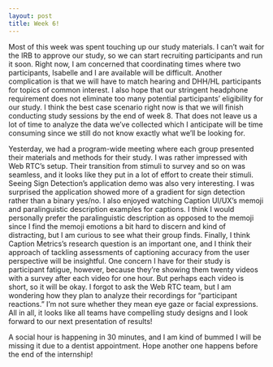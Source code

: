 ```yaml
---
layout: post
title: Week 6!
---
```


Most of this week was spent touching up our study materials. I can’t wait for the IRB to approve our study, so we can start recruiting participants and run it soon. Right now, I am concerned that coordinating times where two participants, Isabelle and I are available will be difficult. Another complication is that we will have to match hearing and DHH/HL participants for topics of common interest. I also hope that our stringent headphone requirement does not eliminate too many potential participants’ eligibility for our study. I think the best case scenario right now is that we will finish conducting study sessions by the end of week 8. That does not leave us a lot of time to analyze the data we’ve collected which I anticipate will be time consuming since we still do not know exactly what we’ll be looking for. 

Yesterday, we had a program-wide meeting where each group presented their materials and methods for their study. I was rather impressed with Web RTC’s setup. Their transition from stimuli to survey and so on was seamless, and it looks like they put in a lot of effort to create their stimuli. Seeing Sign Detection’s application demo was also very interesting. I was surprised the application showed more of a gradient for sign detection rather than a binary yes/no. I also enjoyed watching Caption UI/UX’s memoji and paralinguistic description examples for captions. I think I would personally prefer the paralinguistic description as opposed to the memoji since I find the memoji emotions a bit hard to discern and kind of distracting, but I am curious to see what their group finds. Finally, I think Caption Metrics’s research question is an important one, and I think their approach of tackling assessments of captioning accuracy from the user perspective will be insightful. One concern I have for their study is participant fatigue, however, because they’re showing them twenty videos with a survey after each video for one hour. But perhaps each video is short, so it will be okay. I forgot to ask the Web RTC team, but I am wondering how they plan to analyze their recordings for “participant reactions.” I’m not sure whether they mean eye gaze or facial expressions. All in all, it looks like all teams have compelling study designs and I look forward to our next presentation of results! 

A social hour is happening in 30 minutes, and I am kind of bummed I will be missing it due to a dentist appointment. Hope another one happens before the end of the internship! 
